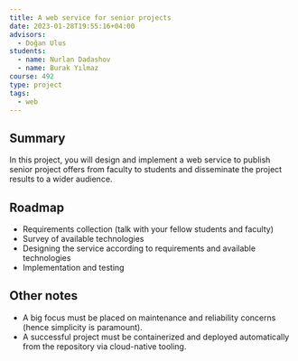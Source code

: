 ```yaml
---
title: A web service for senior projects
date: 2023-01-28T19:55:16+04:00
advisors:
  - Doğan Ulus
students:
  - name: Nurlan Dadashov
  - name: Burak Yılmaz
course: 492
type: project
tags: 
  - web
---
```

## Summary
In this project, you will design and implement a web service to publish senior project offers from faculty to students and disseminate the project results to a wider audience.

## Roadmap
- Requirements collection (talk with your fellow students and faculty)
- Survey of available technologies
- Designing the service according to requirements and available technologies
- Implementation and testing

## Other notes
- A big focus must be placed on maintenance and reliability concerns (hence simplicity is paramount).
- A successful project must be containerized and deployed automatically from the repository via cloud-native tooling.

